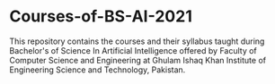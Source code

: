 # Courses-of-BS-AI-2021
This repository contains the courses and their syllabus taught during Bachelor's of Science In Artificial Intelligence offered by Faculty of Computer Science and Engineering at Ghulam Ishaq Khan Institute of Engineering Science and Technology, Pakistan.
